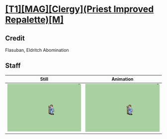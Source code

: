 # [\[T1\]\[MAG\]\[Clergy\]\(Priest Improved Repalette\)\[M\]](../)

## Credit

Flasuban, Eldritch Abomination
	
## Staff

| Still | Animation |
| :---: | :-------: |
| ![Staff still](./Staff_000.png) | ![Staff animation](./Staff.gif) |
